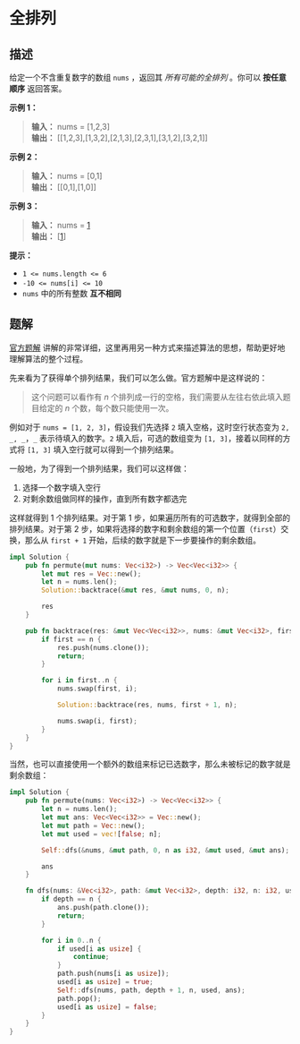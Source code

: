 # 全排列

## 描述

给定一个不含重复数字的数组 `nums` ，返回其 _所有可能的全排列_ 。你可以 **按任意顺序** 返回答案。

**示例 1：**

> **输入：** nums = [1,2,3]  
> **输出：** \[[1,2,3],[1,3,2],[2,1,3],[2,3,1],[3,1,2],[3,2,1]]

**示例 2：**

> **输入：** nums = [0,1]  
> **输出：** \[[0,1],[1,0]]

**示例 3：**

> **输入：** nums = [1]  
> **输出：** \[[1]]

**提示：**

- `1 <= nums.length <= 6`
- `-10 <= nums[i] <= 10`
- `nums` 中的所有整数 **互不相同**

## 题解

[官方题解][1] 讲解的非常详细，这里再用另一种方式来描述算法的思想，帮助更好地理解算法的整个过程。

先来看为了获得单个排列结果，我们可以怎么做。官方题解中是这样说的：

> 这个问题可以看作有 $n$ 个排列成一行的空格，我们需要从左往右依此填入题目给定的 $n$ 个数，每个数只能使用一次。

例如对于 `nums = [1, 2, 3]`，假设我们先选择 `2` 填入空格，这时空行状态变为 `2, _, _`，`_` 表示待填入的数字。`2` 填入后，可选的数组变为 `[1, 3]`，接着以同样的方式将 `[1, 3]` 填入空行就可以得到一个排列结果。

一般地，为了得到一个排列结果，我们可以这样做：

1. 选择一个数字填入空行
2. 对剩余数组做同样的操作，直到所有数字都选完

这样就得到 1 个排列结果。对于第 1 步，如果遍历所有的可选数字，就得到全部的排列结果。对于第 2 步，如果将选择的数字和剩余数组的第一个位置（`first`）交换，那么从 `first + 1` 开始，后续的数字就是下一步要操作的剩余数组。

```rust
impl Solution {
    pub fn permute(mut nums: Vec<i32>) -> Vec<Vec<i32>> {
        let mut res = Vec::new();
        let n = nums.len();
        Solution::backtrace(&mut res, &mut nums, 0, n);

        res
    }

    pub fn backtrace(res: &mut Vec<Vec<i32>>, nums: &mut Vec<i32>, first: usize, n: usize) {
        if first == n {
            res.push(nums.clone());
            return;
        }

        for i in first..n {
            nums.swap(first, i);

            Solution::backtrace(res, nums, first + 1, n);

            nums.swap(i, first);
        }
    }
}
```

当然，也可以直接使用一个额外的数组来标记已选数字，那么未被标记的数字就是剩余数组：

```rust
impl Solution {
    pub fn permute(nums: Vec<i32>) -> Vec<Vec<i32>> {
        let n = nums.len();
        let mut ans: Vec<Vec<i32>> = Vec::new();
        let mut path = Vec::new();
        let mut used = vec![false; n];

        Self::dfs(&nums, &mut path, 0, n as i32, &mut used, &mut ans);

        ans
    }

    fn dfs(nums: &Vec<i32>, path: &mut Vec<i32>, depth: i32, n: i32, used: &mut Vec<bool>, ans: &mut Vec<Vec<i32>>) {
        if depth == n {
            ans.push(path.clone());
            return;
        }

        for i in 0..n {
            if used[i as usize] {
                continue;
            }
            path.push(nums[i as usize]);
            used[i as usize] = true;
            Self::dfs(nums, path, depth + 1, n, used, ans);
            path.pop();
            used[i as usize] = false;
        }
    }
}
```

[1]: https://leetcode.cn/problems/permutations/solutions/218275/quan-pai-lie-by-leetcode-solution-2/
